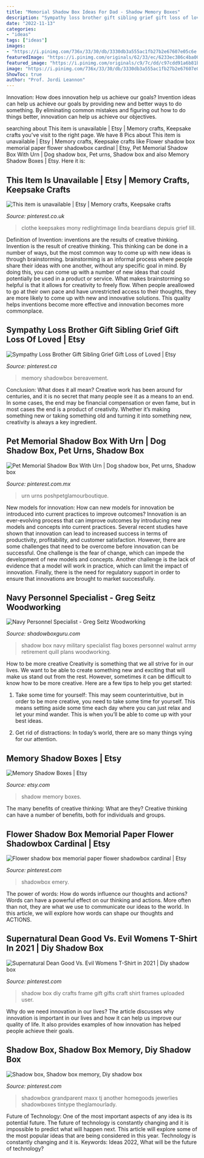```yaml
---
title: "Memorial Shadow Box Ideas For Dad - Shadow Memory Boxes"
description: "Sympathy loss brother gift sibling grief gift loss of loved"
date: "2022-11-13"
categories:
- "ideas"
tags: ["ideas"]
images:
- "https://i.pinimg.com/736x/33/30/db/3330db3a555ac1fb27b2e67607e05c6e.jpg"
featuredImage: "https://i.pinimg.com/originals/62/33/ec/6233ec386c4ba002492f783bb4fb719b.jpg"
featured_image: "https://i.pinimg.com/originals/c9/7c/dd/c97cdd91a6b81b34e84a7ff9c2b07dbf.jpg"
image: "https://i.pinimg.com/736x/33/30/db/3330db3a555ac1fb27b2e67607e05c6e.jpg"
ShowToc: true
author: "Prof. Jordi Leannon"
---
```



Innovation: How does innovation help us achieve our goals?
Invention ideas can help us achieve our goals by providing new and better ways to do something. By eliminating common mistakes and figuring out how to do things better, innovation can help us achieve our objectives.

	

		
searching about This item is unavailable | Etsy | Memory crafts, Keepsake crafts you've visit to the right page. We have 8 Pics about This item is unavailable | Etsy | Memory crafts, Keepsake crafts like Flower shadow box memorial paper flower shadowbox cardinal | Etsy, Pet Memorial Shadow Box With Urn | Dog shadow box, Pet urns, Shadow box and also Memory Shadow Boxes | Etsy. Here it is:
		
    
## This Item Is Unavailable | Etsy | Memory Crafts, Keepsake Crafts

<img loading=lazy src="https://i.pinimg.com/736x/93/ea/3b/93ea3b0b0af218e73599da4294878381.jpg" onerror="this.onerror=null;this.src='https://tse1.mm.bing.net/th?id=OIP.ITj7k-TgPgvA-8X9IXCBfwHaK2&amp;pid=15.1';" alt="This item is unavailable | Etsy | Memory crafts, Keepsake crafts">

_Source: pinterest.co.uk_

>clothe keepsakes mony redlightimage linda beardians depuis grief lill. 

	

Definition of Invention: inventions are the results of creative thinking.
Invention is the result of creative thinking. This thinking can be done in a number of ways, but the most common way to come up with new ideas is through brainstorming. brainstorming is an informal process where people share their ideas with one another, without any specific goal in mind. By doing this, you can come up with a number of new ideas that could potentially be used in a product or service.
What makes brainstorming so helpful is that it allows for creativity to freely flow. When people areallowed to go at their own pace and have unrestricted access to their thoughts, they are more likely to come up with new and innovative solutions. This quality helps inventions become more effective and innovation becomes more commonplace.

    
## Sympathy Loss Brother Gift Sibling Grief Gift Loss Of Loved | Etsy

<img loading=lazy src="https://i.pinimg.com/736x/e0/77/7b/e0777b468e37fb9b8ff9b26dea79b91f.jpg" onerror="this.onerror=null;this.src='https://tse2.mm.bing.net/th?id=OIP.gcAwr9eAEi-_W0pRMdNvvQHaJ3&amp;pid=15.1';" alt="Sympathy Loss Brother Gift Sibling Grief Gift Loss of Loved | Etsy">

_Source: pinterest.ca_

>memory shadowbox bereavement. 

	

Conclusion: What does it all mean?
Creative work has been around for centuries, and it is no secret that many people see it as a means to an end. In some cases, the end may be financial compensation or even fame, but in most cases the end is a product of creativity. Whether it’s making something new or taking something old and turning it into something new, creativity is always a key ingredient.

    
## Pet Memorial Shadow Box With Urn | Dog Shadow Box, Pet Urns, Shadow Box

<img loading=lazy src="https://i.pinimg.com/originals/62/33/ec/6233ec386c4ba002492f783bb4fb719b.jpg" onerror="this.onerror=null;this.src='https://tse1.mm.bing.net/th?id=OIP.DguQg4_0kPEXPtpGuvY-BgHaHa&amp;pid=15.1';" alt="Pet Memorial Shadow Box With Urn | Dog shadow box, Pet urns, Shadow box">

_Source: pinterest.com.mx_

>urn urns poshpetglamourboutique. 

	

New models for innovation: How can new models for innovation be introduced into current practices to improve outcomes?
Innovation is an ever-evolving process that can improve outcomes by introducing new models and concepts into current practices. Several recent studies have shown that innovation can lead to increased success in terms of productivity, profitability, and customer satisfaction. However, there are some challenges that need to be overcome before innovation can be successful. One challenge is the fear of change, which can impede the development of new models and concepts. Another challenge is the lack of evidence that a model will work in practice, which can limit the impact of innovation. Finally, there is the need for regulatory support in order to ensure that innovations are brought to market successfully.

    
## Navy Personnel Specialist - Greg Seitz Woodworking

<img loading=lazy src="http://www.shadowboxguru.com/wp-content/uploads/2016/01/quill-box-personell-specialist.jpg" onerror="this.onerror=null;this.src='https://tse3.mm.bing.net/th?id=OIP.Lph8B3SEscRa9BrJBsXyAQHaJl&amp;pid=15.1';" alt="Navy Personnel Specialist - Greg Seitz Woodworking">

_Source: shadowboxguru.com_

>shadow box navy military specialist flag boxes personnel walnut army retirement quill plans woodworking. 

	

How to be more creative
Creativity is something that we all strive for in our lives. We want to be able to create something new and exciting that will make us stand out from the rest. However, sometimes it can be difficult to know how to be more creative. Here are a few tips to help you get started:
1. Take some time for yourself: This may seem counterintuitive, but in order to be more creative, you need to take some time for yourself. This means setting aside some time each day where you can just relax and let your mind wander. This is when you’ll be able to come up with your best ideas.

2. Get rid of distractions: In today’s world, there are so many things vying for our attention.

    
## Memory Shadow Boxes | Etsy

<img loading=lazy src="https://i.etsystatic.com/14242417/r/il/9865d1/1157230345/il_794xN.1157230345_em7d.jpg" onerror="this.onerror=null;this.src='https://tse3.mm.bing.net/th?id=OIP.Ud7xsehu1SEvOGhStG8qTQHaJ4&amp;pid=15.1';" alt="Memory Shadow Boxes | Etsy">

_Source: etsy.com_

>shadow memory boxes. 

	

The many benefits of creative thinking: What are they?
Creative thinking can have a number of benefits, both for individuals and groups.

    
## Flower Shadow Box Memorial Paper Flower Shadowbox Cardinal | Etsy

<img loading=lazy src="https://i.pinimg.com/736x/33/30/db/3330db3a555ac1fb27b2e67607e05c6e.jpg" onerror="this.onerror=null;this.src='https://tse4.mm.bing.net/th?id=OIP.ykZsm3-698FxzCa2Jr0lPwHaJ3&amp;pid=15.1';" alt="Flower shadow box memorial paper flower shadowbox cardinal | Etsy">

_Source: pinterest.com_

>shadowbox emery. 

	

The power of words: How do words influence our thoughts and actions?
Words can have a powerful effect on our thinking and actions. More often than not, they are what we use to communicate our ideas to the world. In this article, we will explore how words can shape our thoughts and ACTIONS.

    
## Supernatural Dean Good Vs. Evil Womens T-Shirt In 2021 | Diy Shadow Box

<img loading=lazy src="https://i.pinimg.com/originals/c9/7c/dd/c97cdd91a6b81b34e84a7ff9c2b07dbf.jpg" onerror="this.onerror=null;this.src='https://tse4.mm.bing.net/th?id=OIP.vzgFOnv4Sa5jLHuk0EnW7AHaJ4&amp;pid=15.1';" alt="Supernatural Dean Good Vs. Evil Womens T-Shirt in 2021 | Diy shadow box">

_Source: pinterest.com_

>shadow box diy crafts frame gift gifts craft shirt frames uploaded user. 

	

Why do we need innovation in our lives?
The article discusses why innovation is important in our lives and how it can help us improve our quality of life. It also provides examples of how innovation has helped people achieve their goals.

    
## Shadow Box, Shadow Box Memory, Diy Shadow Box

<img loading=lazy src="https://i.pinimg.com/736x/fc/ea/9f/fcea9fb8772bdd43aa1d5df43fdebb06.jpg" onerror="this.onerror=null;this.src='https://tse3.mm.bing.net/th?id=OIP.pvQBcS1Rugc6zU0j1Ro-fgDYEg&amp;pid=15.1';" alt="Shadow box, Shadow box memory, Diy shadow box">

_Source: pinterest.com_

>shadowbox grandparent maxx tj another homegoods jewerlies shadowboxes tintype theglamourlady. 

	

Future of Technology: One of the most important aspects of any idea is its potential future. The future of technology is constantly changing and it is impossible to predict what will happen next. This article will explore some of the most popular ideas that are being considered in this year.
Technology is constantly changing and it is. Keywords: Ideas 2022, What will be the future of technology?

